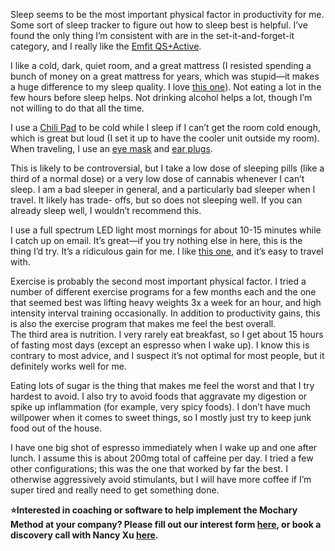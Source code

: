 Sleep seems to be the most important physical factor in productivity for me. Some sort of sleep tracker to figure out how to sleep best is helpful. I’ve found the only thing I’m consistent with are in the set-it-and-forget-it category, and I really like the [Emfit QS+Active](https://www.amazon.com/gp/product/B0158W3E2A/).

I like a cold, dark, quiet room, and a great mattress (I resisted spending a bunch of money on a great mattress for years, which was stupid—it makes a huge difference to my sleep quality. I love [this one](https://www.tempurpedic.com/shop-mattresses/tempur-contour-elite/v/715/)). Not eating a lot in the few hours before sleep helps. Not drinking alcohol helps a lot, though I’m not willing to do that all the time.

I use a [Chili Pad](https://www.chilitechnology.com/) to be cold while I sleep if I can’t get the room cold enough, which is great but loud (I set it up to have the cooler unit outside my room).  
When traveling, I use an [eye mask](https://www.amazon.com/gp/product/B00GSO1D9O/) and [ear plugs](https://www.amazon.com/gp/product/B001J4HB1C).

This is likely to be controversial, but I take a low dose of sleeping pills (like a third of a normal dose) or a very low dose of cannabis whenever I can’t sleep. I am a bad sleeper in general, and a particularly bad sleeper when I travel. It likely has trade- offs, but so does not sleeping well. If you can already sleep well, I wouldn’t recommend this.

I use a full spectrum LED light most mornings for about 10-15 minutes while I catch up on email. It’s great—if you try nothing else in here, this is the thing I’d try. It’s a ridiculous gain for me. I like [this one](https://www.amazon.com/gp/product/B075H39NDL/), and it’s easy to travel with.

Exercise is probably the second most important physical factor. I tried a number of different exercise programs for a few months each and the one that seemed best was lifting heavy weights 3x a week for an hour, and high intensity interval training occasionally. In addition to productivity gains, this is also the exercise program that makes me feel the best overall.  
The third area is nutrition. I very rarely eat breakfast, so I get about 15 hours of fasting most days (except an espresso when I wake up). I know this is contrary to most advice, and I suspect it’s not optimal for most people, but it definitely works well for me.

Eating lots of sugar is the thing that makes me feel the worst and that I try hardest to avoid. I also try to avoid foods that aggravate my digestion or spike up inflammation (for example, very spicy foods). I don’t have much willpower when it comes to sweet things, so I mostly just try to keep junk food out of the house.

I have one big shot of espresso immediately when I wake up and one after lunch. I assume this is about 200mg total of caffeine per day. I tried a few other configurations; this was the one that worked by far the best. I otherwise aggressively avoid stimulants, but I will have more coffee if I’m super tired and really need to get something done.

**⭐Interested in coaching or software to help implement the Mochary Method at your company? Please fill out our interest form [here](https://mocharymethod.typeform.com/interest), or book a discovery call with Nancy Xu [here](https://calendly.com/nancy-mm/30).**
